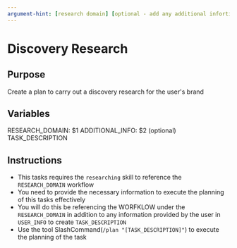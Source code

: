 ```yaml
---
argument-hint: [research domain] [optional - add any additional infortion here]
---
```

# Discovery Research

## Purpose

Create a plan to carry out a discovery research for the user's brand

## Variables 
RESEARCH_DOMAIN: $1
ADDITIONAL_INFO: $2 (optional)
TASK_DESCRIPTION


## Instructions

- This tasks requires the `researching` skill to reference the `RESEARCH_DOMAIN` workflow
- You need to provide the necessary information to execute the planning of this tasks effectively
- You will do this be referencing the WORFKLOW under the `RESEARCH_DOMAIN` in addition to any information provided by the user in `USER_INFO` to create `TASK_DESCRIPTION`
- Use the tool SlashCommand(`/plan "[TASK_DESCRIPTION]"`) to execute the planning of the task